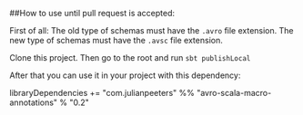 ##How to use until pull request is accepted:

First of all:
The old type of schemas must have the `.avro` file extension.
The new type of schemas must have the `.avsc` file extension.

Clone this project. Then go to the root and run `sbt publishLocal`

After that you can use it in your project with this dependency:
        

libraryDependencies += "com.julianpeeters" %%
"avro-scala-macro-annotations" % "0.2"

